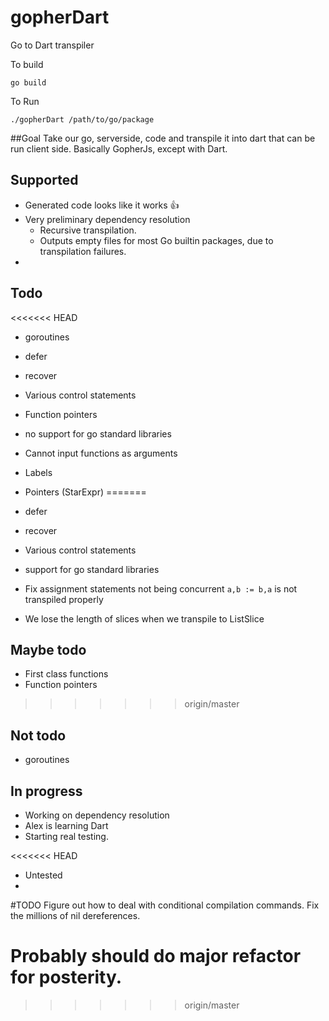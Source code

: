 # gopherDart
Go to Dart transpiler

To build
```
go build
```

To Run
```
./gopherDart /path/to/go/package
```

##Goal
Take our go, serverside, code and transpile it into dart that can be run client side. 
Basically GopherJs, except with Dart.



## Supported

* Generated code looks like it works :thumbsup:
* Very preliminary dependency resolution
    * Recursive transpilation.
    * Outputs empty files for most Go builtin packages, due to transpilation failures.
* 

## Todo

<<<<<<< HEAD


* goroutines
* defer
* recover
* Various control statements

* Function pointers
* no support for go standard libraries
* Cannot input functions as arguments
* Labels 
* Pointers (StarExpr)
=======
* defer
* recover
* Various control statements
* support for go standard libraries
* Fix assignment statements not being concurrent
```a,b := b,a``` is not transpiled properly
* We lose the length of slices when we transpile to ListSlice

## Maybe todo
* First class functions
* Function pointers
>>>>>>> origin/master

## Not todo
* goroutines

## In progress

* Working on dependency resolution
* Alex is learning Dart
* Starting real testing.

<<<<<<< HEAD
* Untested
* 


#TODO
Figure out how to deal with conditional compilation commands.
Fix the millions of nil dereferences.

Probably should do major refactor for posterity.
=======
>>>>>>> origin/master
